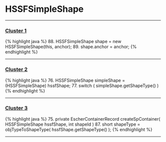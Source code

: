 # HSSFSimpleShape

***

### [Cluster 1](./1)
{% highlight java %}
88. HSSFSimpleShape shape = new HSSFSimpleShape(this, anchor);
89. shape.anchor = anchor;
{% endhighlight %}

***

### [Cluster 2](./2)
{% highlight java %}
76. HSSFSimpleShape simpleShape = (HSSFSimpleShape) hssfShape;
77. switch ( simpleShape.getShapeType() )
{% endhighlight %}

***

### [Cluster 3](./3)
{% highlight java %}
75. private EscherContainerRecord createSpContainer( HSSFSimpleShape hssfShape, int shapeId )
87.     short shapeType = objTypeToShapeType( hssfShape.getShapeType() );
{% endhighlight %}

***

